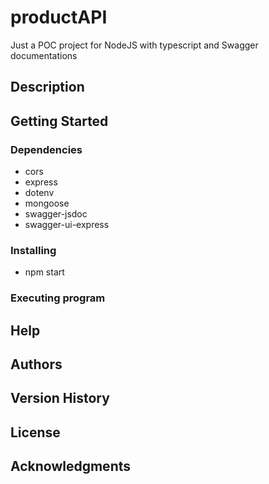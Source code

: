 # productAPI

Just a POC project for NodeJS with typescript and Swagger documentations

## Description



## Getting Started

### Dependencies
* cors
* express
* dotenv
* mongoose
* swagger-jsdoc
* swagger-ui-express

### Installing
* npm start

### Executing program


## Help


## Authors

## Version History


## License


## Acknowledgments

